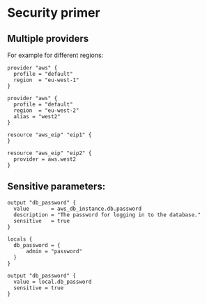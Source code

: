 # Security primer

## Multiple providers

For example for different regions:

```hcl
provider "aws" {
  profile = "default"
  region  = "eu-west-1"
}

provider "aws" {
  profile = "default"
  region  = "eu-west-2"
  alias = "west2"
}
```
```hcl
resource "aws_eip" "eip1" {
}

resource "aws_eip" "eip2" {
  provider = aws.west2
}
```

## Sensitive parameters:

```hcl
output "db_password" {
  value       = aws_db_instance.db.password
  description = "The password for logging in to the database."
  sensitive   = true
}
```

```hcl
locals {
  db_password = {
      admin = "password"
  }
}

output "db_password" {
  value = local.db_password
  sensitive = true
}
```